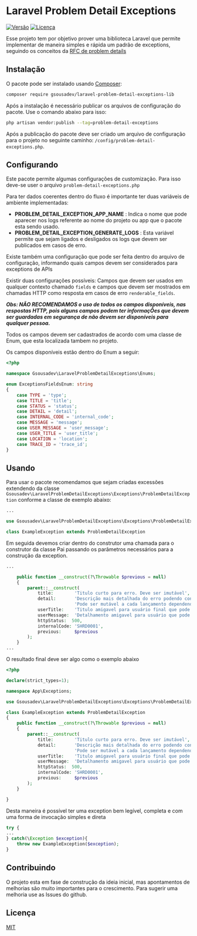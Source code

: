 # Laravel Problem Detail Exceptions

[![Versão](https://img.shields.io/badge/vers%C3%A3o-0.1.0-beta)](https://github.com/seu-usuario/sua-lib/releases)
[![Licença](https://img.shields.io/badge/licen%C3%A7a-MIT-green)](https://opensource.org/licenses/MIT)

Esse projeto tem por objetivo prover uma biblioteca Laravel que permite implementar de maneira simples e rápida um padrão de exceptions, seguindo os conceitos da [RFC de problem details](https://datatracker.ietf.org/doc/html/rfc7807)

## Instalação

O pacote pode ser instalado usando [Composer](https://getcomposer.org/):

```bash
composer require gsousadev/laravel-problem-detail-exceptions-lib
```

Após a instalação é necessário publicar os arquivos de configuração do pacote. Use o comando abaixo para isso:

```bash
php artisan vendor:publish --tag=problem-detail-exceptions
```

Após a publicação do pacote deve ser criado um arquivo de configuração para o projeto no seguinte caminho: `/config/problem-detail-exceptions.php`.

## Configurando

Este pacote permite algumas configurações de customização. Para isso deve-se user o arquivo ```problem-detail-exceptions.php```

Para ter dados coerentes dentro do fluxo é importante ter duas variáveis de ambiente implementadas:
- **PROBLEM_DETAIL_EXCEPTION_APP_NAME** : Indica o nome que pode aparecer nos logs referente ao nome do projeto ou app que o pacote esta sendo usado.
- **PROBLEM_DETAIL_EXCEPTION_GENERATE_LOGS** : Esta variável permite que sejam ligados e desligados os logs que devem ser publicados em casos de erro.

Existe também uma configuração que pode ser feita dentro do arquivo de configuração, informando quais campos devem ser considerados para exceptions de APIs

Existir duas configurações possíveis: Campos que devem ser usados em qualquer contexto chamado `fields` e campos que devem ser mostrados em chamadas HTTP como resposta em casos de erro `renderable_fields`.

***Obs: NÃO RECOMENDAMOS o uso de todos os campos disponíveis, nas respostas HTTP, pois alguns campos podem ter informaçÕes que devem ser guardadas em segurança de não devem ser disponíveis para qualquer pessoa.***

Todos os campos devem ser cadastrados de acordo com uma classe de Enum, que esta localizada tambem no projeto.

Os campos disponíveis estão dentro do Enum a seguir:

```php
<?php

namespace Gsousadev\LaravelProblemDetailExceptions\Enums;

enum ExceptionsFieldsEnum: string
{
    case TYPE = 'type';
    case TITLE = 'title';
    case STATUS = 'status';
    case DETAIL = 'detail';
    case INTERNAL_CODE = 'internal_code';
    case MESSAGE = 'message';
    case USER_MESSAGE = 'user_message';
    case USER_TITLE = 'user_title';
    case LOCATION = 'location';
    case TRACE_ID = 'trace_id';
}

```


## Usando

Para usar o pacote recomendamos que sejam criadas excessões extendendo da classe `Gsousadev\LaravelProblemDetailExceptions\Exceptions\ProblemDetailException` conforme a classe de exemplo abaixo:

```php
...

use Gsousadev\LaravelProblemDetailExceptions\Exceptions\ProblemDetailException;

class ExampleException extends ProblemDetailException
```

Em seguida devemos criar dentro do construtor uma chamada para o construtor da classe Pai passando os parâmetros necessários para a construção da exception.

```php
...

    public function __construct(?\Throwable $previous = null)
    {
        parent::__construct(
            title:        'Titulo curto para erro. Deve ser imutável',
            detail:       'Descrição mais detalhada do erro podendo conter variaveis dinâmicas.' .
                          'Pode ser mutável a cada lançamento dependendo do contexto',
            userTitle:    'Titulo amigavel para usuário final que pode ver o erro',
            userMessage:  'Detalhamento amigavel para usuário que pode ver o erro',
            httpStatus:  500,
            internalCode: 'SHRD0001',
            previous:     $previous
        );
    }
...

```

O resultado final deve ser algo como o exemplo abaixo

```php
<?php

declare(strict_types=1);

namespace App\Exceptions;

use Gsousadev\LaravelProblemDetailExceptions\Exceptions\ProblemDetailException;

class ExampleException extends ProblemDetailException
{
    public function __construct(?\Throwable $previous = null)
    {
        parent::__construct(
            title:        'Titulo curto para erro. Deve ser imutável',
            detail:       'Descrição mais detalhada do erro podendo conter variaveis dinâmicas.' .
                          'Pode ser mutável a cada lançamento dependendo do contexto',
            userTitle:    'Titulo amigavel para usuário final que pode ver o erro',
            userMessage:  'Detalhamento amigavel para usuário que pode ver o erro',
            httpStatus:  500,
            internalCode: 'SHRD0001',
            previous:     $previous
        );
    }

}

```

Desta maneira é possível ter uma exception bem legível, completa e com uma forma de invocação simples e direta


```php
try {
...
} catch(\Exception $exception){
    throw new ExampleException($exception);
}
```

## Contribuindo

O projeto esta em fase de construção da ideia inicial, mas apontamentos de melhorias são muito importantes para o 
crescimento. Para sugerir uma melhoria use as Issues do github.

## Licença

[MIT](https://choosealicense.com/licenses/mit/)

